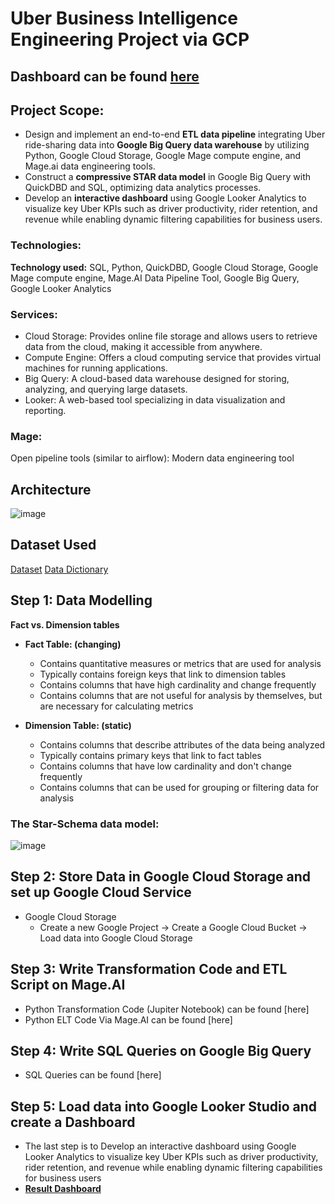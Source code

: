# Uber Business Intelligence Engineering Project via GCP

## Dashboard can be found [here](https://lookerstudio.google.com/reporting/31de764d-ec5a-43f4-a6e1-229e24c0ce40)
## Project Scope: 

* Design and implement an end-to-end **ETL data pipeline** integrating Uber ride-sharing data into **Google Big Query data warehouse** by utilizing Python, Google Cloud Storage, Google Mage compute engine, and Mage.ai data engineering tools.
* Construct a **compressive STAR data model** in Google Big Query with QuickDBD and SQL, optimizing data analytics processes.
* Develop an **interactive dashboard** using Google Looker Analytics to visualize key Uber KPIs such as driver productivity, rider retention, and revenue while enabling dynamic filtering capabilities for business users.

### Technologies: 
**Technology used:** SQL, Python, QuickDBD, Google Cloud Storage, Google Mage compute engine, Mage.AI Data Pipeline Tool, Google Big Query, Google Looker Analytics

### Services:
* Cloud Storage: Provides online file storage and allows users to retrieve data from the cloud, making it accessible from anywhere.
* Compute Engine: Offers a cloud computing service that provides virtual machines for running applications.
* Big Query: A cloud-based data warehouse designed for storing, analyzing, and querying large datasets.
* Looker: A web-based tool specializing in data visualization and reporting.
### Mage: 
Open pipeline tools (similar to airflow): Modern data engineering tool

## Architecture
![image](https://github.com/MarkPhamm/Business-Intelligence-Engineer/assets/99457952/69d44bc7-4fbf-440f-be6a-486232355029)

## Dataset Used
[Dataset](https://www.nyc.gov/site/tlc/about/tlc-trip-record-data.page)
[Data Dictionary](https://www.nyc.gov/assets/tlc/downloads/pdf/data_dictionary_trip_records_yellow.pdf)


## Step 1: Data Modelling 
**Fact vs. Dimension tables**
* **Fact Table: (changing)**
  * Contains quantitative measures or metrics that are used for analysis
  * Typically contains foreign keys that link to dimension tables
  * Contains columns that have high cardinality and change frequently
  * Contains columns that are not useful for analysis by themselves, but are necessary for calculating metrics

* **Dimension Table: (static)**
  * Contains columns that describe attributes of the data being analyzed
  * Typically contains primary keys that link to fact tables
  * Contains columns that have low cardinality and don't change frequently
  * Contains columns that can be used for grouping or filtering data for analysis

### The Star-Schema data model:
![image](https://github.com/MarkPhamm/Business-Intelligence-Engineer/assets/99457952/f5b3f214-b55a-4108-aef1-bb23a16b895a)

## Step 2: Store Data in Google Cloud Storage and set up Google Cloud Service
* Google Cloud Storage
  * Create a new Google Project → Create a Google Cloud Bucket → Load data into Google Cloud Storage
 
## Step 3: Write Transformation Code and ETL Script on Mage.AI
* Python Transformation Code (Jupiter Notebook) can be found [here]
* Python ELT Code Via Mage.AI can be found [here]

## Step 4: Write SQL Queries on Google Big Query
* SQL Queries can be found [here]

## Step 5: Load data into Google Looker Studio and create a Dashboard 
* The last step is to Develop an interactive dashboard using Google Looker Analytics to visualize key Uber KPIs such as driver productivity, rider retention, and revenue while enabling dynamic filtering capabilities for business users
* [**Result Dashboard**](https://lookerstudio.google.com/reporting/31de764d-ec5a-43f4-a6e1-229e24c0ce40)
